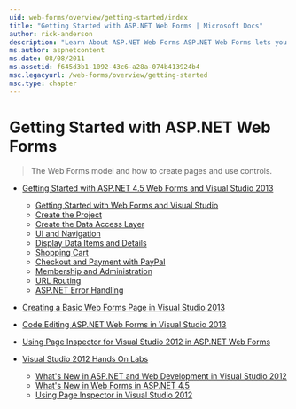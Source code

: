 ```yaml
---
uid: web-forms/overview/getting-started/index
title: "Getting Started with ASP.NET Web Forms | Microsoft Docs"
author: rick-anderson
description: "Learn About ASP.NET Web Forms ASP.NET Web Forms lets you build dynamic websites using a familiar drag-and-drop, event-driven model. A design surface and hund..."
ms.author: aspnetcontent
ms.date: 08/08/2011
ms.assetid: f645d3b1-1092-43c6-a28a-074b413924b4
msc.legacyurl: /web-forms/overview/getting-started
msc.type: chapter
---
```

Getting Started with ASP.NET Web Forms
====================
> The Web Forms model and how to create pages and use controls.


- [Getting Started with ASP.NET 4.5 Web Forms and Visual Studio 2013](getting-started-with-aspnet-45-web-forms/index.md)

    - [Getting Started with Web Forms and Visual Studio](getting-started-with-aspnet-45-web-forms/introduction-and-overview.md)
    - [Create the Project](getting-started-with-aspnet-45-web-forms/create-the-project.md)
    - [Create the Data Access Layer](getting-started-with-aspnet-45-web-forms/create_the_data_access_layer.md)
    - [UI and Navigation](getting-started-with-aspnet-45-web-forms/ui_and_navigation.md)
    - [Display Data Items and Details](getting-started-with-aspnet-45-web-forms/display_data_items_and_details.md)
    - [Shopping Cart](getting-started-with-aspnet-45-web-forms/shopping-cart.md)
    - [Checkout and Payment with PayPal](getting-started-with-aspnet-45-web-forms/checkout-and-payment-with-paypal.md)
    - [Membership and Administration](getting-started-with-aspnet-45-web-forms/membership-and-administration.md)
    - [URL Routing](getting-started-with-aspnet-45-web-forms/url-routing.md)
    - [ASP.NET Error Handling](getting-started-with-aspnet-45-web-forms/aspnet-error-handling.md)
- [Creating a Basic Web Forms Page in Visual Studio 2013](creating-a-basic-web-forms-page.md)
- [Code Editing ASP.NET Web Forms in Visual Studio 2013](code-editing-in-web-forms-pages.md)
- [Using Page Inspector for Visual Studio 2012 in ASP.NET Web Forms](using-page-inspector-in-a-visual-studio-11-beta-web-forms-project.md)
- [Visual Studio 2012 Hands On Labs](hands-on-labs/index.md)

    - [What's New in ASP.NET and Web Development in Visual Studio 2012](hands-on-labs/whats-new-in-aspnet-and-web-development-in-visual-studio-2012.md)
    - [What's New in Web Forms in ASP.NET 4.5](hands-on-labs/whats-new-in-web-forms-in-aspnet-45.md)
    - [Using Page Inspector in Visual Studio 2012](hands-on-labs/using-page-inspector-in-visual-studio-2012.md)
